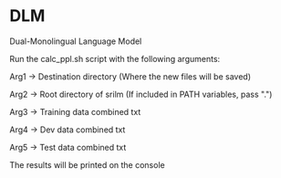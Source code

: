 # DLM
Dual-Monolingual Language Model

Run the calc_ppl.sh script with the following arguments:

Arg1 -> Destination directory (Where the new files will be saved)

Arg2 -> Root directory of srilm (If included in PATH variables, pass ".")

Arg3 -> Training data combined txt

Arg4 -> Dev data combined txt

Arg5 -> Test data combined txt

The results will be printed on the console
